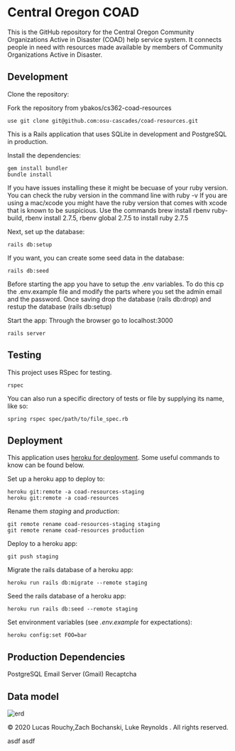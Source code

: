 # Central Oregon COAD

This is the GitHub repository for the Central Oregon Community Organizations Active
in Disaster (COAD) help service system. It connects people in need with resources
made available by members of Community Organizations Active in Disaster.

## Development

Clone the repository:

Fork the repository from  ybakos/cs362-coad-resources
```
use git clone git@github.com:osu-cascades/coad-resources.git
```

This is a Rails application that uses SQLite in development and PostgreSQL in production.

Install the dependencies:

```
gem install bundler
bundle install
```
If you have issues installing these it might be becuase of your ruby version. You can check the ruby version in the command line with ruby -v
If you are using a mac/xcode you might have the ruby version that comes with xcode that is known to be suspicious. Use the commands brew install rbenv ruby-build, rbenv install 2.7.5, rbenv global 2.7.5 to install ruby 2.7.5


Next, set up the database:


```
rails db:setup
```

If you want, you can create some seed data in the database:

```
rails db:seed

```
Before starting the app you have to setup the .env variables. To do this cp the .env.example file and modify the parts where you set the admin email and the password.
Once saving drop the database (rails db:drop) and restup the database (rails db:setup) 

Start the app:
Through the browser go to localhost:3000 
```
rails server
```

## Testing

This project uses RSpec for testing.

```
rspec
```

You can also run a specific directory of tests or file by supplying its name, like so:

```
spring rspec spec/path/to/file_spec.rb
```

## Deployment

This application uses [heroku for deployment](https://devcenter.heroku.com/articles/git).
Some useful commands to know can be found below.

Set up a heroku app to deploy to:

```
heroku git:remote -a coad-resources-staging
heroku git:remote -a coad-resources

```

Rename them _staging_ and _production_:

```
git remote rename coad-resources-staging staging
git remote rename coad-resources production

```

Deploy to a heroku app:

```
git push staging
```

Migrate the rails database of a heroku app:

```
heroku run rails db:migrate --remote staging
```

Seed the rails database of a heroku app:

```
heroku run rails db:seed --remote staging
```

Set environment variables (see _.env.example_ for expectations):

```
heroku config:set FOO=bar
```

## Production Dependencies

PostgreSQL
Email Server (Gmail)
Recaptcha

## Data model
![erd](public/documentation/erd.jpg?raw=true)


&copy; 2020 Lucas Rouchy,Zach Bochanski, Luke Reynolds . All rights reserved.


asdf asdf

